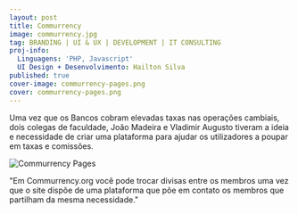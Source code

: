 ```yaml
---
layout: post
title: Commurrency
image: commurrency.jpg
tag: BRANDING | UI & UX | DEVELOPMENT | IT CONSULTING
proj-info:
  Linguagens: 'PHP, Javascript'
  UI Design + Desenvolvimento: Hailton Silva
published: true
cover-image: commurrency-pages.png
cover: commurrency-pages.png
---
```


Uma vez que os Bancos cobram elevadas taxas nas operações cambiais, dois colegas de faculdade, 
João Madeira e Vladimir Augusto tiveram a ideia e necessidade de criar uma plataforma para ajudar os 
utilizadores a poupar em taxas e comissões.

![Commurrency Pages]({{site.url}}/images/commurrency-pages.png)

"Em Commurrency.org você pode trocar divisas entre os membros uma vez que o site dispõe de uma plataforma 
que põe em contato os membros que partilham da mesma necessidade."
